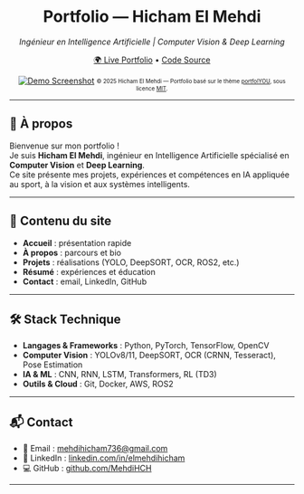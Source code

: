 <div align="center">
  <h1>Portfolio — Hicham El Mehdi</h1>
  <i>Ingénieur en Intelligence Artificielle | Computer Vision & Deep Learning</i>

  <a href="https://mehdihch.github.io/Portfolio">🌍 Live Portfolio</a>
  •
  <a href="https://github.com/MehdiHCH/MehdiHCH.github.io">Code Source</a>

  <a href="https://MehdiHCH.github.io"><img src="assets/Me.png" alt="Demo Screenshot"></a>
  <sub><sup>© 2025 Hicham El Mehdi — Portfolio basé sur le thème <a href="https://github.com/yousinix/portfolYOU">portfolYOU</a>, sous licence <a href="./LICENSE">MIT</a>.</sup></sub>
</div>

---

## 🚀 À propos

Bienvenue sur mon portfolio !  
Je suis **Hicham El Mehdi**, ingénieur en Intelligence Artificielle spécialisé en **Computer Vision** et **Deep Learning**.  
Ce site présente mes projets, expériences et compétences en IA appliquée au sport, à la vision et aux systèmes intelligents.

---

## 📂 Contenu du site

- **Accueil** : présentation rapide  
- **À propos** : parcours et bio  
- **Projets** : réalisations (YOLO, DeepSORT, OCR, ROS2, etc.)  
- **Résumé** : expériences et éducation  
- **Contact** : email, LinkedIn, GitHub  

---

## 🛠️ Stack Technique

- **Langages & Frameworks** : Python, PyTorch, TensorFlow, OpenCV  
- **Computer Vision** : YOLOv8/11, DeepSORT, OCR (CRNN, Tesseract), Pose Estimation  
- **IA & ML** : CNN, RNN, LSTM, Transformers, RL (TD3)  
- **Outils & Cloud** : Git, Docker, AWS, ROS2  

---

## 📬 Contact

- 📧 Email : [mehdihicham736@gmail.com](mailto:mehdihicham736@gmail.com)  
- 💼 LinkedIn : [linkedin.com/in/elmehdihicham](https://www.linkedin.com/in/elmehdihicham/)  
- 💻 GitHub : [github.com/MehdiHCH](https://github.com/MehdiHCH)  

---
